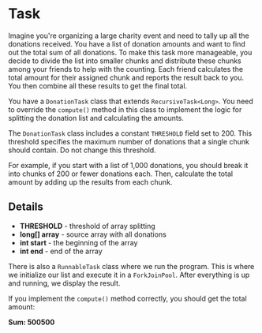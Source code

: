 <h1>Task</h1>
<p>Imagine you're organizing a large charity event and need to tally up all the donations received. You have a list of donation amounts and want to find out the total sum of all donations. To make this task more manageable, you decide to divide the list into smaller chunks and distribute these chunks among your friends to help with the counting. Each friend calculates the total amount for their assigned chunk and reports the result back to you. You then combine all these results to get the final total.</p>

<p>You have a <code>DonationTask</code> class that extends <code>RecursiveTask&lt;Long&gt;</code>. You need to override the <code>compute()</code> method in this class to implement the logic for splitting the donation list and calculating the amounts.</p>

<p>The <code>DonationTask</code> class includes a constant <code>THRESHOLD</code> field set to 200. This threshold specifies the maximum number of donations that a single chunk should contain. Do not change this threshold.</p>

<p>For example, if you start with a list of 1,000 donations, you should break it into chunks of 200 or fewer donations each. Then, calculate the total amount by adding up the results from each chunk.</p>

<h2>Details</h2>
<ul>
  <li><strong>THRESHOLD</strong> - threshold of array splitting</li>
  <li><strong>long[] array</strong> - source array with all donations</li>
  <li><strong>int start</strong> - the beginning of the array</li>
  <li><strong>int end</strong> - end of the array</li>
</ul>

<p>There is also a <code>RunnableTask</code> class where we run the program. This is where we initialize our list and execute it in a <code>ForkJoinPool</code>. After everything is up and running, we display the result.</p>

<p>If you implement the <code>compute()</code> method correctly, you should get the total amount:</p>
<p><strong>Sum: 500500</strong></p>
